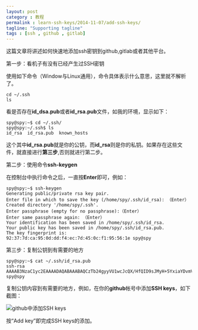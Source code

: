 ```yaml
---
layout: post
category : 教程
permalink : learn-ssh-keys/2014-11-07/add-ssh-keys/
tagline: "Supporting tagline"
tags : [ssh , github , gitlab]
---
```


这篇文章将讲述如何快速地添加ssh密钥到github,gitlab或者其他平台。

第一步：看机子有没有已经产生过SSH密钥

使用如下命令（Window与Linux通用），命令具体表示什么意思，这里就不解析了。

    cd ~/.ssh
    ls

<!--break-->

看是否存在**id_dsa.pub**或者**id_rsa.pub**文件，如我的环境，显示如下：

    spy@spy:~$ cd ~/.ssh/
    spy@spy:~/.ssh$ ls
    id_rsa  id_rsa.pub  known_hosts

这个其中**id_rsa.pub**就是你的公钥，而**id_rsa**则是你的私钥。如果存在这些文件，就直接进行**第三步**,否则就进行第二步。

第二步：使用命令**ssh-keygen**

在控制台中执行命令之后，一直按**Enter**即可，例如：

    spy@spy:~$ ssh-keygen
    Generating public/private rsa key pair.
    Enter file in which to save the key (/home/spy/.ssh/id_rsa): （Enter）
    Created directory '/home/spy/.ssh'.
    Enter passphrase (empty for no passphrase):（Enter）
    Enter same passphrase again: （Enter）
    Your identification has been saved in /home/spy/.ssh/id_rsa.
    Your public key has been saved in /home/spy/.ssh/id_rsa.pub.
    The key fingerprint is:
    92:37:7d:ca:95:0d:dd:f4:ec:7d:45:0c:f1:95:56:1e spy@spy

第三步：复制公钥到有需要的地方

    spy@spy:~$ cat ~/.ssh/id_rsa.pub
    ssh-rsa AAAAB3NzaC1yc2EAAAADAQABAAABAQCzTb24gyyVU1wcJcQX/HfQID9sJMyH+5YxiaYDvmVhRjJoD3Wu4rqF3ZeY7I35aq09Ois8UKuaedaOAdE1YNbxv9fidPU4jWHN8Epnc8PR32ec3kKoQCo9enKznrt4x9giFt1fEqNYIx8gUTivyoCoC+74mVaXO3sjzzO60xp8qhX6h8HxwhRQt6X5A0MF/gK7E13TCPhNr50sGZ/yKyE2K3MePT/DRRvrM7cDdS/ESE5WsGuB59N6KMAGX8eSMlnI1f7envUwAL4V+FFuvbHORAA5/3NeWSUiwWjTr6yFeiLBoxcBYRh+LtC6MeyPEa8hd+JKdYgAysntsT6KQYSF spy@spy

复制公钥内容到有需要的地方，例如，在你的**github**帐号中添加**SSH keys**，如下截图：

![github中添加SSH keys](http://pigerla.com/assets/images/20141107/add_ssh_keys.png)

按“Add key”即完成SSH keys的添加。




